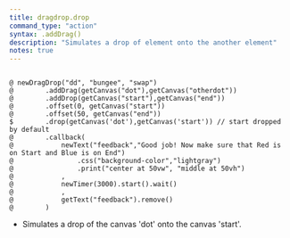 ```yaml
---
title: dragdrop.drop
command_type: "action"
syntax: .addDrag()
description: "Simulates a drop of element onto the another element"
notes: true
---
```


<!--more-->

<pre><code class="language-diff-javascript diff-highlight try-true">
@ newDragDrop("dd", "bungee", "swap")
@        .addDrag(getCanvas("dot"),getCanvas("otherdot"))
@        .addDrop(getCanvas("start"),getCanvas("end"))
@        .offset(0, getCanvas("start"))
@        .offset(50, getCanvas("end"))
$        .drop(getCanvas('dot'),getCanvas('start')) // start dropped by default
@        .callback(
@            newText("feedback","Good job! Now make sure that Red is on Start and Blue is on End")
@                .css("background-color","lightgray")
@                .print("center at 50vw", "middle at 50vh")
@            ,
@            newTimer(3000).start().wait()
@            ,
@            getText("feedback").remove()
@        )
</code></pre>

+ Simulates a drop of the canvas 'dot' onto the canvas 'start'.
